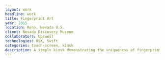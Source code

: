 ```yaml
---
layout: work
headline: work
title: Fingerprint Art
year: 2015
location: Reno, Nevada U.S.
client: Nevada Discovery Museum
collaborators: Upswell
technologies: OSX, Swift
categories: touch-screen, kiosk
description: A simple kiosk demonstrating the uniqueness of fingerprints by enabling users to composite photos of their fingerprints and their portraits
---
```

